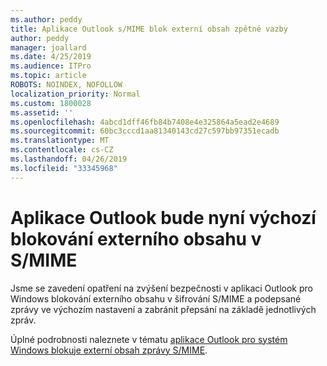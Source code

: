 ```yaml
---
ms.author: peddy
title: Aplikace Outlook s/MIME blok externí obsah zpětné vazby
author: peddy
manager: joallard
ms.date: 4/25/2019
ms.audience: ITPro
ms.topic: article
ROBOTS: NOINDEX, NOFOLLOW
localization_priority: Normal
ms.custom: 1800028
ms.assetid: ''
ms.openlocfilehash: 4abcd1dff46fb84b7408e4e325864a5ead2e4689
ms.sourcegitcommit: 60bc3cccd1aa81340143cd27c597bb97351ecadb
ms.translationtype: MT
ms.contentlocale: cs-CZ
ms.lasthandoff: 04/26/2019
ms.locfileid: "33345968"
---
```

# <a name="outlook-will-now-default-block-external-content-in-smime"></a>Aplikace Outlook bude nyní výchozí blokování externího obsahu v S/MIME
Jsme se zavedení opatření na zvýšení bezpečnosti v aplikaci Outlook pro Windows blokování externího obsahu v šifrování S/MIME a podepsané zprávy ve výchozím nastavení a zabránit přepsání na základě jednotlivých zpráv.

Úplné podrobnosti naleznete v tématu [aplikace Outlook pro systém Windows blokuje externí obsah zprávy S/MIME](https://support.office.com/article/2d3a4af1-fe41-475f-a888-fc7b997d112e). 
